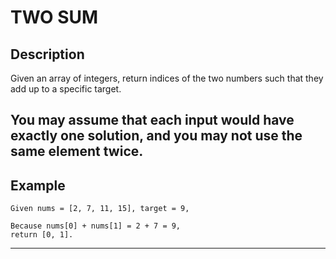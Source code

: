 # TWO SUM

## Description
Given an array of integers, return indices of the two numbers such that they add up to a specific target.

You may assume that each input would have exactly one solution, and you may not use the same element twice.
---
## Example

```
Given nums = [2, 7, 11, 15], target = 9,

Because nums[0] + nums[1] = 2 + 7 = 9,
return [0, 1].
```
---
